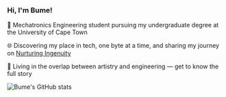 ### Hi, I'm Bume!

🤖 Mechatronics Engineering student pursuing my undergraduate degree at the University of Cape Town

🌐 Discovering my place in tech, one byte at a time, and sharing my journey on [Nurturing Ingenuity](https://medium.com/@NurturingIngenuity)

🎨 Living in the overlap between artistry and engineering — get to know the full story

![Bume's GitHub stats](https://github-readme-stats.vercel.app/api?username=bumemxenge&show_icons=true&theme=tokyonight)
